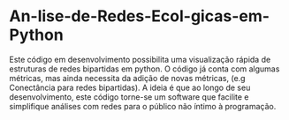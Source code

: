 # An-lise-de-Redes-Ecol-gicas-em-Python
Este código em desenvolvimento possibilita uma visualização rápida de estruturas de redes bipartidas em python. O código já conta com algumas métricas, mas ainda necessita da adição de novas métricas, (e.g Conectância para redes bipartidas). A ideia é que ao longo de seu desenvolvimento, este código torne-se um software que facilite e simplifique análises com redes para o público não íntimo à programação.
